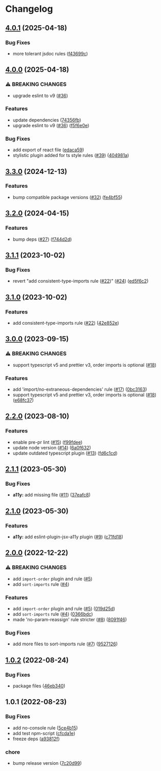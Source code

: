 # Changelog

## [4.0.1](https://github.com/gravity-ui/eslint-config/compare/v4.0.0...v4.0.1) (2025-04-18)


### Bug Fixes

* more tolerant jsdoc rules ([f43699c](https://github.com/gravity-ui/eslint-config/commit/f43699cfb34e581d5867652a9d487dc86dcc16fc))

## [4.0.0](https://github.com/gravity-ui/eslint-config/compare/v3.3.0...v4.0.0) (2025-04-18)


### ⚠ BREAKING CHANGES

* upgrade eslint to v9 ([#36](https://github.com/gravity-ui/eslint-config/issues/36))

### Features

* update dependencies ([74356fb](https://github.com/gravity-ui/eslint-config/commit/74356fb60bc5cec95f599a3117d1201c815576d0))
* upgrade eslint to v9 ([#36](https://github.com/gravity-ui/eslint-config/issues/36)) ([f5f6e0e](https://github.com/gravity-ui/eslint-config/commit/f5f6e0e60d976fc5d7ff74af789dbd382b04d524))


### Bug Fixes

* add export of react file ([edaca59](https://github.com/gravity-ui/eslint-config/commit/edaca59c283a3a1558cf10dde1866cc4e0a08017))
* stylistic plugin added for ts style rules ([#39](https://github.com/gravity-ui/eslint-config/issues/39)) ([404981a](https://github.com/gravity-ui/eslint-config/commit/404981aea697c0824a678f6ee238c96c7760102d))

## [3.3.0](https://github.com/gravity-ui/eslint-config/compare/v3.2.0...v3.3.0) (2024-12-13)


### Features

* bump compatible package versions ([#32](https://github.com/gravity-ui/eslint-config/issues/32)) ([fe4bf55](https://github.com/gravity-ui/eslint-config/commit/fe4bf559e11fab1e2fab9a9b87f190ed6e89e3c8))

## [3.2.0](https://github.com/gravity-ui/eslint-config/compare/v3.1.1...v3.2.0) (2024-04-15)


### Features

* bump deps ([#27](https://github.com/gravity-ui/eslint-config/issues/27)) ([f744d2d](https://github.com/gravity-ui/eslint-config/commit/f744d2d17b01b883a3dc82faa5c40cf0ac9f68f8))

## [3.1.1](https://github.com/gravity-ui/eslint-config/compare/v3.1.0...v3.1.1) (2023-10-02)


### Bug Fixes

* revert "add consistent-type-imports rule ([#22](https://github.com/gravity-ui/eslint-config/issues/22))" ([#24](https://github.com/gravity-ui/eslint-config/issues/24)) ([ed5f6c2](https://github.com/gravity-ui/eslint-config/commit/ed5f6c267a5fbcdfdc135260a29240a0da52cc42))

## [3.1.0](https://github.com/gravity-ui/eslint-config/compare/v3.0.0...v3.1.0) (2023-10-02)


### Features

* add consistent-type-imports rule ([#22](https://github.com/gravity-ui/eslint-config/issues/22)) ([42e852e](https://github.com/gravity-ui/eslint-config/commit/42e852ebdb4945d0748dbdac6d9192c8cc1fb296))

## [3.0.0](https://github.com/gravity-ui/eslint-config/compare/v2.2.0...v3.0.0) (2023-09-15)


### ⚠ BREAKING CHANGES

* support typescript v5 and prettier v3, order imports is optional ([#18](https://github.com/gravity-ui/eslint-config/issues/18))

### Features

* add 'import/no-extraneous-dependencies' rule ([#17](https://github.com/gravity-ui/eslint-config/issues/17)) ([0bc3163](https://github.com/gravity-ui/eslint-config/commit/0bc3163569a716ec6294ac60b1a0ab1ee0e1a368))
* support typescript v5 and prettier v3, order imports is optional ([#18](https://github.com/gravity-ui/eslint-config/issues/18)) ([e68fc37](https://github.com/gravity-ui/eslint-config/commit/e68fc370ab1dd49b181c80c3dc68f35ab6f38781))

## [2.2.0](https://github.com/gravity-ui/eslint-config/compare/v2.1.1...v2.2.0) (2023-08-10)


### Features

* enable pre-pr lint ([#15](https://github.com/gravity-ui/eslint-config/issues/15)) ([f99fdee](https://github.com/gravity-ui/eslint-config/commit/f99fdee32f4823803f110ada188fa4d5adb955fd))
* update node version ([#14](https://github.com/gravity-ui/eslint-config/issues/14)) ([6a0f632](https://github.com/gravity-ui/eslint-config/commit/6a0f63223420cbf55a08b4a43ae5c4108bcf7aeb))
* update outdated typescript plugin ([#13](https://github.com/gravity-ui/eslint-config/issues/13)) ([fd6c1cd](https://github.com/gravity-ui/eslint-config/commit/fd6c1cdf7050235ef540bc8f31b112210540c4a3))

## [2.1.1](https://github.com/gravity-ui/eslint-config/compare/v2.1.0...v2.1.1) (2023-05-30)


### Bug Fixes

* **a11y:** add missing file ([#11](https://github.com/gravity-ui/eslint-config/issues/11)) ([37eafc8](https://github.com/gravity-ui/eslint-config/commit/37eafc8f1275656e852d832ce0c4ef933346b003))

## [2.1.0](https://github.com/gravity-ui/eslint-config/compare/v2.0.0...v2.1.0) (2023-05-30)


### Features

* **a11y:** add eslint-plugin-jsx-a11y plugin ([#9](https://github.com/gravity-ui/eslint-config/issues/9)) ([c71fd18](https://github.com/gravity-ui/eslint-config/commit/c71fd18ac618b1450d200821659a751d1f1538a5))

## [2.0.0](https://github.com/gravity-ui/eslint-config/compare/v1.0.2...v2.0.0) (2022-12-22)


### ⚠ BREAKING CHANGES

* add `import-order` plugin and rule ([#5](https://github.com/gravity-ui/eslint-config/issues/5))
* add `sort-imports` rule ([#4](https://github.com/gravity-ui/eslint-config/issues/4))

### Features

* add `import-order` plugin and rule ([#5](https://github.com/gravity-ui/eslint-config/issues/5)) ([019d25d](https://github.com/gravity-ui/eslint-config/commit/019d25d18cf2ad907d917aa65d842c546fa8bb7c))
* add `sort-imports` rule ([#4](https://github.com/gravity-ui/eslint-config/issues/4)) ([0366bdc](https://github.com/gravity-ui/eslint-config/commit/0366bdce1d81f83acb9222f9cbff538883b5bec8))
* made 'no-param-reassign' rule stricter ([#8](https://github.com/gravity-ui/eslint-config/issues/8)) ([8091f46](https://github.com/gravity-ui/eslint-config/commit/8091f46a9aef819fa4907a565ac8571331aa6f73))


### Bug Fixes

* add more files to sort-imports rule ([#7](https://github.com/gravity-ui/eslint-config/issues/7)) ([9527126](https://github.com/gravity-ui/eslint-config/commit/9527126c472b533b5107073c0bcb0a164f9deb9c))

## [1.0.2](https://github.com/gravity-ui/eslint-config/compare/v1.0.1...v1.0.2) (2022-08-24)


### Bug Fixes

* package files ([46eb340](https://github.com/gravity-ui/eslint-config/commit/46eb340661058f9eec269cf7fe16c0c2924b1977))

## 1.0.1 (2022-08-23)


### Bug Fixes

* add no-console rule ([5ce4b15](https://github.com/gravity-ui/eslint-config/commit/5ce4b1530ae00e1876806f0cd0617b433727d2a8))
* add test npm-script ([cfcda1e](https://github.com/gravity-ui/eslint-config/commit/cfcda1e9c45a0eba0c5851edea009aa5297f20e0))
* freeze deps ([a93812f](https://github.com/gravity-ui/eslint-config/commit/a93812ff0b1804365c793d592a68c2d1a63cbb52))


### chore

* bump release version ([7c20d99](https://github.com/gravity-ui/eslint-config/commit/7c20d9942618a9ec4500aefadc95be7473bd74fd))
